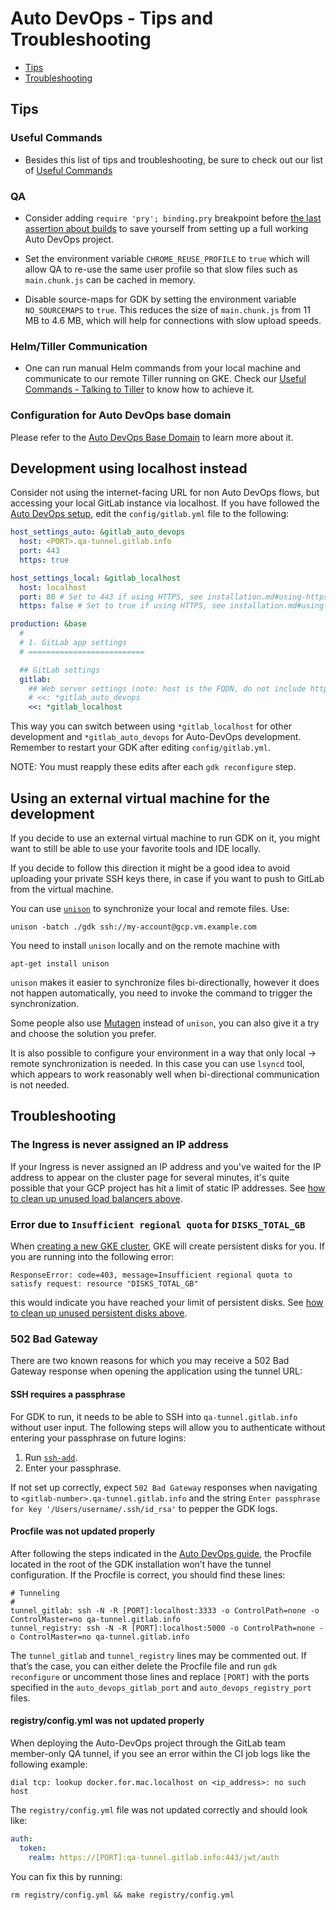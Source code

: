 # Auto DevOps - Tips and Troubleshooting

- [Tips](#tips)
- [Troubleshooting](#troubleshooting)

## Tips

### Useful Commands

- Besides this list of tips and troubleshooting, be sure to check out our list of [Useful Commands](useful_commands.md)

### QA

- Consider adding `require 'pry'; binding.pry` breakpoint before [the last
  assertion about
  builds](https://gitlab.com/gitlab-org/gitlab-foss/blob/eb146e9abe08c3991b5a54237c24d15312c70ee8/qa/qa/specs/features/browser_ui/7_configure/auto_devops/create_project_with_auto_devops_spec.rb#L61)
  to save yourself from setting up a full working Auto DevOps project.

- Set the environment variable `CHROME_REUSE_PROFILE` to `true` which
  will allow QA to re-use the same user profile so that slow files such
  as `main.chunk.js` can be cached in memory.

- Disable source-maps for GDK by setting the environment variable
  `NO_SOURCEMAPS` to `true`. This reduces the size of `main.chunk.js`
  from 11 MB to 4.6 MB, which will help for connections with slow upload speeds.

### Helm/Tiller Communication

- One can run manual Helm commands from your local machine and communicate to our remote Tiller running on GKE. Check our [Useful Commands - Talking to Tiller](useful_commands.md#talking-to-tiller) to know how to achieve it.

### Configuration for Auto DevOps base domain

Please refer to the [Auto DevOps Base Domain](https://docs.gitlab.com/ee/topics/autodevops/#auto-devops-base-domain) to learn more about it.

## Development using localhost instead

Consider not using the internet-facing URL for non Auto DevOps flows,
but accessing your local GitLab instance via localhost. If you have
followed the [Auto DevOps setup](index.md), edit the
`config/gitlab.yml` file to the following:

```yaml
host_settings_auto: &gitlab_auto_devops
  host: <PORT>.qa-tunnel.gitlab.info
  port: 443
  https: true

host_settings_local: &gitlab_localhost
  host: localhost
  port: 80 # Set to 443 if using HTTPS, see installation.md#using-https for additional HTTPS configuration details
  https: false # Set to true if using HTTPS, see installation.md#using-https for additional HTTPS configuration details

production: &base
  #
  # 1. GitLab app settings
  # ==========================

  ## GitLab settings
  gitlab:
    ## Web server settings (note: host is the FQDN, do not include http://)
    # <<: *gitlab_auto_devops
    <<: *gitlab_localhost
```

This way you can switch between using `*gitlab_localhost` for other
development and `*gitlab_auto_devops` for Auto-DevOps development.
Remember to restart your GDK after editing `config/gitlab.yml`.

NOTE: You must reapply these edits after each `gdk reconfigure` step.

## Using an external virtual machine for the development

If you decide to use an external virtual machine to run GDK on it, you might
want to still be able to use your favorite tools and IDE locally.

If you decide to follow this direction it might be a good idea to avoid
uploading your private SSH keys there, in case if you want to push to
GitLab from the virtual machine.

You can use [`unison`](https://www.cis.upenn.edu/~bcpierce/unison/index.html)
to synchronize your local and remote files. Use:

```shell
unison -batch ./gdk ssh://my-account@gcp.vm.example.com
```

You need to install `unison` locally and on the remote machine with

```shell
apt-get install unison
```

`unison` makes it easier to synchronize files bi-directionally, however it does
not happen automatically, you need to invoke the command to trigger the
synchronization.

Some people also use [Mutagen](https://github.com/havoc-io/mutagen) instead of
`unison`, you can also give it a try and choose the solution you prefer.

It is also possible to configure your environment in a way that only local ->
remote synchronization is needed. In this case you can use `lsyncd` tool, which
appears to work reasonably well when bi-directional communication is not
needed.

## Troubleshooting

### The Ingress is never assigned an IP address

If your Ingress is never assigned an IP address and you've waited for the IP address to appear on the cluster page for several minutes, it's quite possible that your GCP project has hit a limit of static IP addresses. See [how to clean up unused load balancers above](index.md#unused-load-balancers).

### Error due to `Insufficient regional quota` for `DISKS_TOTAL_GB`

When [creating a new GKE cluster](https://docs.gitlab.com/ee/user/project/clusters/#creating-the-cluster), GKE will create persistent disks for you. If you are
running into the following error:

```plaintext
ResponseError: code=403, message=Insufficient regional quota to satisfy request: resource "DISKS_TOTAL_GB"
```

this would indicate you have reached your limit of persistent disks. See [how
to clean up unused persistent disks above](index.md#unused-persistent-disks).

### 502 Bad Gateway

There are two known reasons for which you may receive a 502 Bad Gateway response when opening the application using the tunnel URL:

#### SSH requires a passphrase

For GDK to run, it needs to be able to SSH into `qa-tunnel.gitlab.info` without user input. The following steps will allow you to authenticate without entering your passphrase on future logins:

1. Run [`ssh-add`](https://linux.die.net/man/1/ssh-add).
1. Enter your passphrase.

If not set up correctly, expect `502 Bad Gateway` responses when navigating to `<gitlab-number>.qa-tunnel.gitlab.info` and the string `Enter passphrase for key '/Users/username/.ssh/id_rsa'` to pepper the GDK logs.

#### Procfile was not updated properly

After following the steps indicated in the [Auto DevOps guide](index.md), the Procfile located in the root of the GDK installation won’t have the tunnel configuration. If the Procfile is correct, you should find these lines:

```shell
# Tunneling
#
tunnel_gitlab: ssh -N -R [PORT]:localhost:3333 -o ControlPath=none -o ControlMaster=no qa-tunnel.gitlab.info
tunnel_registry: ssh -N -R [PORT]:localhost:5000 -o ControlPath=none -o ControlMaster=no qa-tunnel.gitlab.info
```

The `tunnel_gitlab` and `tunnel_registry` lines may be commented out. If that’s the case, you can either delete the Procfile file and run `gdk reconfigure` or uncomment those lines and replace `[PORT]` with the ports specified in the `auto_devops_gitlab_port` and `auto_devops_registry_port` files.

#### registry/config.yml was not updated properly

When deploying the Auto-DevOps project through the GitLab team member-only QA tunnel, if you see an error within the CI job logs like the following example:

```plaintext
dial tcp: lookup docker.for.mac.localhost on <ip_address>: no such host
```

The `registry/config.yml` file was not updated correctly and should look like:

```yaml
auth:
  token:
    realm: https://[PORT]:qa-tunnel.gitlab.info:443/jwt/auth
```

You can fix this by running:

```shell
rm registry/config.yml && make registry/config.yml
```
